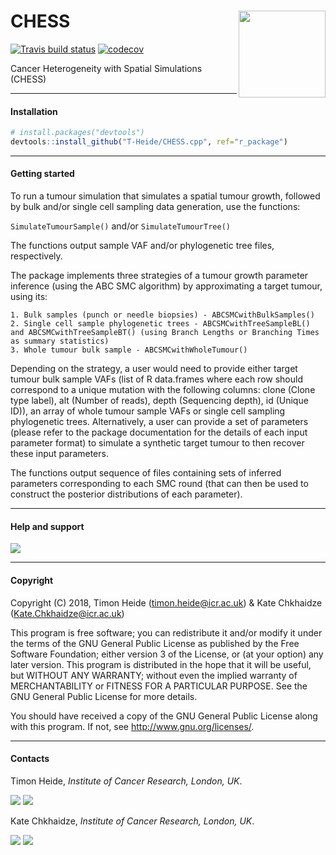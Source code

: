 # CHESS <img src='man/figures/logo.png' align="right" height="139" />
<!-- badges: start -->
[![Travis build
status](https://travis-ci.com/T-Heide/CHESS.cpp.svg?token=cqqKUEunNazVxSmjTbrG&branch=r_package)](https://travis-ci.com/T-Heide/CHESS.cpp)
[![codecov](https://codecov.io/gh/T-Heide/CHESS.cpp/branch/r_package/graph/badge.svg?token=JQ7YMKP381)](https://codecov.io/gh/T-Heide/CHESS.cpp)


<!-- badges: end -->

Cancer Heterogeneity with Spatial Simulations (CHESS)

-----

#### Installation

``` r
# install.packages("devtools")
devtools::install_github("T-Heide/CHESS.cpp", ref="r_package")
```
-----

#### Getting started



To run a tumour simulation that simulates a spatial tumour growth, followed by bulk and/or single cell sampling data generation, use the functions:

```SimulateTumourSample()``` and/or ```SimulateTumourTree()```

The functions output sample VAF and/or phylogenetic tree files, respectively.

The package implements three strategies of a tumour growth parameter inference (using the ABC SMC algorithm) by approximating a target tumour, using its:

```
1. Bulk samples (punch or needle biopsies) - ABCSMCwithBulkSamples()
2. Single cell sample phylogenetic trees - ABCSMCwithTreeSampleBL() and ABCSMCwithTreeSampleBT() (using Branch Lengths or Branching Times as summary statistics)
3. Whole tumour bulk sample - ABCSMCwithWholeTumour()
```

Depending on the strategy, a user would need to provide either target tumour bulk sample VAFs (list of R data.frames where each row should correspond to a unique mutation with the following columns: clone (Clone type label), alt (Number of reads), depth (Sequencing depth), id (Unique ID)), an array of whole tumour sample VAFs or single cell sampling phylogenetic trees. Alternatively, a user can provide a set of parameters (please refer to the package documentation for the details of each input parameter format) to simulate a synthetic target tumour to then recover these input parameters.  

The functions output sequence of files containing sets of inferred parameters corresponding to each SMC round (that can then be used to construct the posterior distributions of each parameter).


-----

#### Help and support

[![](https://img.shields.io/badge/GitHub%20Pages-https://t--heide.github.io/CHESS.cpp/-informational)](https://t-heide.github.io/CHESS.cpp/)

-----

#### Copyright

Copyright (C) 2018, Timon Heide (timon.heide@icr.ac.uk)
                  & Kate Chkhaidze (Kate.Chkhaidze@icr.ac.uk)

This program is free software; you can redistribute it and/or modify
it under the terms of the GNU General Public License as published by
the Free Software Foundation; either version 3 of the License, or
(at your option) any later version.
This program is distributed in the hope that it will be useful,
but WITHOUT ANY WARRANTY; without even the implied warranty of
MERCHANTABILITY or FITNESS FOR A PARTICULAR PURPOSE.  See the
GNU General Public License for more details.

You should have received a copy of the GNU General Public License
along with this program. If not, see http://www.gnu.org/licenses/.

-----

#### Contacts

Timon Heide, _Institute of Cancer Research, London, UK_.

[![](https://img.shields.io/badge/Email-timon.heide@icr.ac.uk-informational.svg?style=social)](mailto:timon.heide@icr.ac.uk)
[![](https://img.shields.io/badge/Github-T--Heide-informational.svg?style=social&logo=GitHub)](https://github.com/T-Heide)


Kate Chkhaidze, _Institute of Cancer Research, London, UK_.

[![](https://img.shields.io/badge/Email-kate.chkhaidze@icr.ac.uk-informational.svg?style=social)](mailto:kate.chkhaidze@icr.ac.uk)
[![](https://img.shields.io/badge/Github-kchkhaidze-informational.svg?style=social&logo=GitHub)](https://github.com/kchkhaidze)
